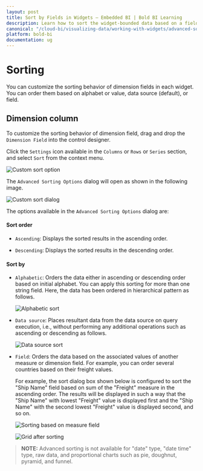 ```yaml
---
layout: post
title: Sort by Fields in Widgets – Embedded BI | Bold BI Learning
description: Learn how to sort the widget-bounded data based on a field and visualize through Bold BI Embedded dashboard.
canonical: "/cloud-bi/visualizing-data/working-with-widgets/advanced-sorting/"
platform: bold-bi
documentation: ug
---
```


# Sorting

You can customize the sorting behavior of dimension fields in each widget. You can order them based on alphabet or value, data source (default), or field.

## Dimension column

To customize the sorting behavior of dimension field, drag and drop the `Dimension Field` into the control designer.

Click the `Settings` icon available in the `Columns` or `Rows` or `Series` section, and select `Sort` from the context menu.

![Custom sort option](/bold-bi-docs/static/assets/embedded/visualizing-data/working-with-widgets/images/Custom-sort-option.PNG)

The `Advanced Sorting Options` dialog will open as shown in the following image.

![Custom sort dialog](/bold-bi-docs/static/assets/embedded/visualizing-data/working-with-widgets/images/Custom-sort-dialog.PNG)

The options available in the `Advanced Sorting Options` dialog are:

#### Sort order

 * `Ascending`: Displays the sorted results in the ascending order.

 * `Descending`: Displays the sorted results in the descending order.

#### Sort by

 * `Alphabetic`: Orders the data either in ascending or descending order based on initial alphabet. You can apply this sorting for more than one string field. Here, the data has been ordered in hierarchical pattern as follows.

     ![Alphabetic sort](/bold-bi-docs/static/assets/embedded/visualizing-data/working-with-widgets/images/Alphabetic-sort.PNG)

 * `Data source`: Places resultant data from the data source on query execution, i.e., without performing any additional operations such as ascending or descending as follows.

    ![Data source sort](/bold-bi-docs/static/assets/embedded/visualizing-data/working-with-widgets/images/Data-source-sort.PNG)

 * `Field`: Orders the data based on the associated values of another measure or dimension field. For example, you can order several countries based on their freight values.

    For example, the sort dialog box shown below is configured to sort the "Ship Name" field based on sum of the "Freight" measure in the ascending order. The results will be displayed in such a way that the "Ship Name" with lowest "Freight" value is displayed first and the "Ship Name" with the second lowest "Freight" value is displayed second, and so on.
    
    ![Sorting based on measure field](/bold-bi-docs/static/assets/embedded/visualizing-data/working-with-widgets/images/sorting-measures.PNG)
    
    ![Grid after sorting](/bold-bi-docs/static/assets/embedded/visualizing-data/working-with-widgets/images/sorted-result.PNG)

> **NOTE:**  Advanced sorting is not available for "date" type, "date time" type, raw data, and proportional charts such as pie, doughnut, pyramid, and funnel.
